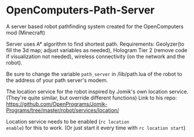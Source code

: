 # OpenComputers-Path-Server
A server based robot pathfinding system created for the OpenComputers mod (Minecraft)

Server uses A* algorithm to find shortest path.
Requirements: Geolyzer(to fill the 3d map; adjust variables as needed), Hologram Tier 2 (remove code if visualization not needed), wireless connectivity (on the network and the robot).

Be sure to change the variable <code>path_server</code> in /lib/path.lua of the robot to the address of your path server's modem.

The location service for the robot inspired by Jomik's own location service. (They're quite similar, but override different functions)
Link to his repo: https://github.com/OpenPrograms/Jomik-Programs/tree/master/robot/services/location/

Location service needs to be enabled (<code>rc location enable</code>) for this to work. (Or just start it every time with <code>rc location start</code>)

